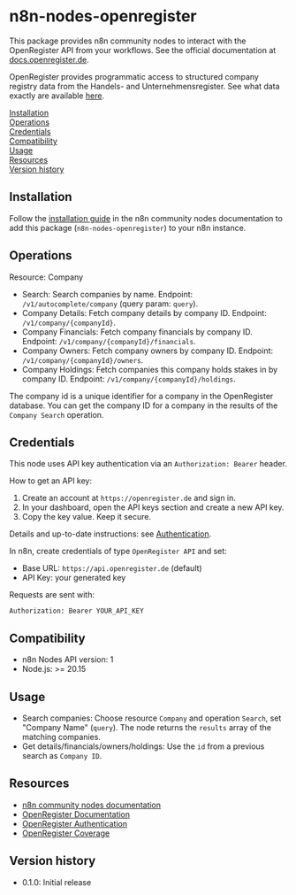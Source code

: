 # n8n-nodes-openregister

This package provides n8n community nodes to interact with the OpenRegister API from your workflows. See the official documentation at [docs.openregister.de](https://docs.openregister.de).

OpenRegister provides programmatic access to structured company registry data from the Handels- and Unternehmensregister. See what data exactly are available [here](https://docs.openregister.de/coverage).

[Installation](#installation)  
[Operations](#operations)  
[Credentials](#credentials)  
[Compatibility](#compatibility)  
[Usage](#usage)  
[Resources](#resources)  
[Version history](#version-history)

## Installation

Follow the [installation guide](https://docs.n8n.io/integrations/community-nodes/installation/) in the n8n community nodes documentation to add this package (`n8n-nodes-openregister`) to your n8n instance.

## Operations

Resource: Company

- Search: Search companies by name. Endpoint: `/v1/autocomplete/company` (query param: `query`).
- Company Details: Fetch company details by company ID. Endpoint: `/v1/company/{companyId}`.
- Company Financials: Fetch company financials by company ID. Endpoint: `/v1/company/{companyId}/financials`.
- Company Owners: Fetch company owners by company ID. Endpoint: `/v1/company/{companyId}/owners`.
- Company Holdings: Fetch companies this company holds stakes in by company ID. Endpoint: `/v1/company/{companyId}/holdings`.

The company id is a unique identifier for a company in the OpenRegister database. You can get the company ID for a company in the results of the `Company Search` operation.

## Credentials

This node uses API key authentication via an `Authorization: Bearer` header.

How to get an API key:

1. Create an account at `https://openregister.de` and sign in.
2. In your dashboard, open the API keys section and create a new API key.
3. Copy the key value. Keep it secure.

Details and up-to-date instructions: see [Authentication](https://docs.openregister.de/authentication).

In n8n, create credentials of type `OpenRegister API` and set:

- Base URL: `https://api.openregister.de` (default)
- API Key: your generated key

Requests are sent with:

```
Authorization: Bearer YOUR_API_KEY
```

## Compatibility

- n8n Nodes API version: 1
- Node.js: >= 20.15

## Usage

- Search companies: Choose resource `Company` and operation `Search`, set "Company Name" (`query`). The node returns the `results` array of the matching companies.
- Get details/financials/owners/holdings: Use the `id` from a previous search as `Company ID`.

## Resources

- [n8n community nodes documentation](https://docs.n8n.io/integrations/#community-nodes)
- [OpenRegister Documentation](https://docs.openregister.de)
- [OpenRegister Authentication](https://docs.openregister.de/authentication)
- [OpenRegister Coverage](https://docs.openregister.de/coverage)

## Version history

- 0.1.0: Initial release

